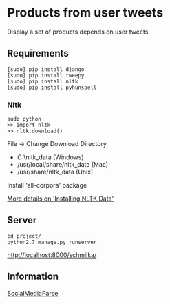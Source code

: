Products from user tweets
=========================

Display a set of products depends on user tweets

Requirements
------------

```shell
[sudo] pip install django
[sudo] pip install tweepy
[sudo] pip install nltk
[sudo] pip install pyhunspell
```

### Nltk

```shell
sudo python
>> import nltk
>> nltk.download()
```

File → Change Download Directory
  * C:\nltk_data (Windows)
  * /usr/local/share/nltk_data (Mac)
  * /usr/share/nltk_data (Unix)

Install 'all-corpora' package

[More details on 'Installing NLTK Data'](http://www.nltk.org/data.html)

Server
------

```shell
cd project/
python2.7 manage.py runserver
```

[http://localhost:8000/schmilka/](http://localhost:8000/schmilka/)

Information
-----------

[SocialMediaParse](https://github.com/seandolinar/socialmediaparse)
